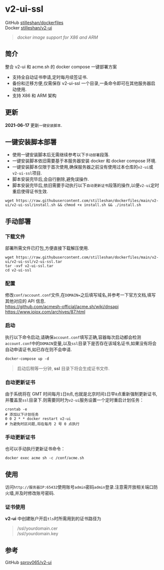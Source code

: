 # v2-ui-ssl

GitHub [stilleshan/dockerfiles](https://github.com/stilleshan/dockerfiles)  
Docker [stilleshan/v2-ui](https://hub.docker.com/r/stilleshan/v2-ui)
> *docker image support for X86 and ARM*

## 简介
整合 v2-ui 和 acme.sh 的 docker compose 一键部署方案
- 支持全自动证书申请,定时每月续签证书.
- 备份和迁移方便,仅需保存 v2-ui-ssl 一个目录,一条命令即可在其他服务器启动使用.
- 支持 X86 和 ARM 架构

## 更新
**2021-06-17** 更新`一键安装脚本`.

## 一键安装脚本部署
- 使用一键安装脚本后无需继续参考以下`手动部署`段落.
- 一键安装脚本依旧需要基于本服务器安装 docker 和 docker compose 环境.
- 一键安装脚本仅限于首次使用,确保服务器之前没有使用过本仓库的`v2-ui`或`v2-ui-ssl`项目.
- 脚本安装完毕后,会自行删除,避免误操作.
- 脚本安装完毕后,依旧需要手动执行以下`自动更新证书`段落的操作,以便`v2-ui`定时重启使得证书生效.
```shell
wget https://raw.githubusercontent.com/stilleshan/dockerfiles/main/v2-ui/v2-ui-ssl/install.sh && chmod +x install.sh && ./install.sh
```


## 手动部署
### 下载文件
部署所需文件已打包,方便直接下载解压使用.
```shell
wget https://raw.githubusercontent.com/stilleshan/dockerfiles/main/v2-ui/v2-ui-ssl/v2-ui-ssl.tar
tar -xvf v2-ui-ssl.tar
cd v2-ui-ssl
```

### 配置
修改`conf/account.conf`文件,在`DOMAIN=`之后填写域名,并参考一下官方文档,填写其他对应的 API 信息.  
https://github.com/acmesh-official/acme.sh/wiki/dnsapi  
https://www.ioiox.com/archives/87.html


### 启动
执行以下命令启动,请确保`account.conf`填写正确,容器每次启动都会检测`account.conf`中的`DOMAIN`变量,以及`ssl`目录下是否存在该域名证书,如果没有将会自动申请证书,如已存在则不会申请.
```shell
docker-compose up -d
```
> 启动后稍等一分钟, **ssl** 目录下将会生成证书文件.

### 自动更新证书
由于系统将在 GMT 时间每月`1`日`0`点,也就是北京时间`1`日早`8`点重新强制更新证书,并覆盖至`ssl`目录下.则需要同时为`v2-ui`服务设置一个定时重启计划任务：
```shell
crontab -e
# 添加以下计划任务
0 0 2 * * docker restart v2-ui
# 为避免时区问题,将在每月 2 号 0 点执行
```

### 手动更新证书
也可以手动执行更新证书命令：
```shell
docker exec acme sh -c /conf/acme.sh
```

## 使用
访问`http://服务器IP:65432`使用账号`admin`密码`admin`登录.注意需开放相关端口防火墙,并及时修改账号密码.

### 证书使用
**v2-ui** 中创建账户开启`tls`时所需用到的证书路径为
> /ssl/yourdomain.cer  
/ssl/yourdomain.key


## 参考
GitHub [sprov065/v2-ui](https://github.com/sprov065/v2-ui)

